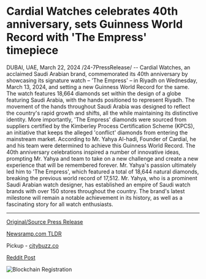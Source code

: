 # Cardial Watches celebrates 40th anniversary, sets Guinness World Record with 'The Empress' timepiece

DUBAI, UAE, March 22, 2024 /24-7PressRelease/ -- Cardial Watches, an acclaimed Saudi Arabian brand, commemorated its 40th anniversary by showcasing its signature watch – 'The Empress' – in Riyadh on Wednesday, March 13, 2024, and setting a new Guinness World Record for the same.  The watch features 18,664 diamonds set within the design of a globe featuring Saudi Arabia, with the hands positioned to represent Riyadh. The movement of the hands throughout Saudi Arabia was designed to reflect the country's rapid growth and shifts, all the while maintaining its distinctive identity. More importantly, 'The Empress' diamonds were sourced from suppliers certified by the Kimberley Process Certification Scheme (KPCS), an initiative that keeps the alleged 'conflict' diamonds from entering the mainstream market.   According to Mr. Yahya Al-hadi, Founder of Cardial, he and his team were determined to achieve this Guinness World Record. The 40th anniversary celebrations inspired a number of innovative ideas, prompting Mr. Yahya and team to take on a new challenge and create a new experience that will be remembered forever. Mr. Yahya's passion ultimately led him to 'The Empress', which featured a total of 18,644 natural diamonds, breaking the previous world record of 17,512.   Mr. Yahya, who is a prominent Saudi Arabian watch designer, has established an empire of Saudi watch brands with over 150 stores throughout the country. The brand's latest milestone will remain a notable achievement in its history, as well as a fascinating story for all watch enthusiasts. 

---

[Original/Source Press Release](https://www.24-7pressrelease.com/press-release/509453/cardial-watches-celebrates-40th-anniversary-sets-guinness-world-record-with-the-empress-timepiece)
                    

[Newsramp.com TLDR](https://newsramp.com/curated-news/cardial-watches-sets-new-guinness-world-record-with-the-empress-watch/3ebd7c0231042e980dc916f5736cddf3) 


Pickup - [citybuzz.co](https://citybuzz.co/2024/03/22/cardial-watches-celebrates-40-years-with-record-breaking-the-empress-timepiece)
 



[Reddit Post](https://www.reddit.com/r/AwardsAndRecognition/comments/1bkteeg/cardial_watches_sets_new_guinness_world_record/) 



![Blockchain Registration](https://cdn.newsramp.app/24-7PressRelease/qrcode/243/22/fineF0qf.webp)